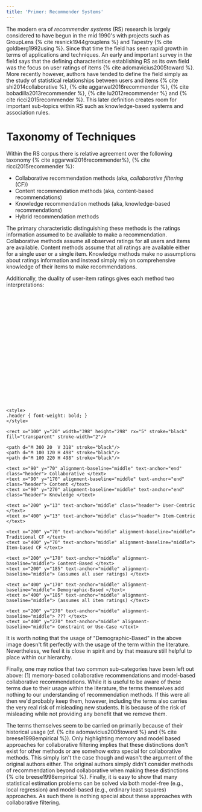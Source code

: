 ```yaml
---
title: 'Primer: Recommender Systems'
---
```


The modern era of *recommender systems* (RS) research is largely considered to have begun in the mid 1990's with projects such as GroupLens {% cite resnick1944grouplens %} and Tapestry {% cite goldberg1992using %}. Since that time the field has seen rapid growth in terms of applications and techniques. An early and important survey in the field says that the defining characteristice establishing RS as its own field was the focus on user ratings of items {% cite adomavicius2005toward %}. More recently however, authors have tended to define the field simply as the study of statistical relationships between users and items {% cite shi2014collaborative %}, {% cite aggarwal2016recommender %}, {% cite bobadilla2013recommender %}, {% cite lu2012recommender %} and {% cite ricci2015recommender %}. This later definition creates room for important sub-topics within RS such as knowledge-based systems and association rules.

# Taxonomy of Techniques

Within the RS corpus there is relative agreement over the following taxonomy {% cite aggarwal2016recommender%}, {% cite ricci2015recommender %}:

 * Collaborative recommendation methods (aka, *collaborative filtering* (CF))
 * Content recommendation methods (aka, content-based recommendations)
 * Knowledge recommendation methods (aka, knowledge-based recommendations)
 * Hybrid recommendation methods

The primary characteristic distinguishing these methods is the ratings information assumed to be available to make a recommendation. Collaborative methods assume all observed ratings for all users and items are available. Content methods assume that all ratings are available either for a single user or a single item. Knowledge methods make no assumptions about ratings information and instead simply rely on comprehensive knowledge of their items to make recommendations.

Additionally, the duality of user-item ratings gives each method two interpretations:

<svg width="90%" height="90%" style="max-width:500px;" viewBox="0 0 500 320">

    <style>
	.header { font-weight: bold; }
    </style>
	
    <rect x="100" y="20" width="398" height="298" rx="5" stroke="black" fill="transparent" stroke-width="2"/>
    
    <path d="M 300 20  V 318" stroke="black"/>
    <path d="M 100 120 H 498" stroke="black"/>
    <path d="M 100 220 H 498" stroke="black"/>
    
    <text x="90" y="70" alignment-baseline="middle" text-anchor="end" class="header"> Collaborative </text>
    <text x="90" y="170" alignment-baseline="middle" text-anchor="end" class="header"> Content </text>
    <text x="90" y="270" alignment-baseline="middle" text-anchor="end" class="header"> Knowledge </text>
    
    <text x="200" y="13" text-anchor="middle" class="header"> User-Centric </text>
    <text x="400" y="13" text-anchor="middle" class="header"> Item-Centric </text>
    
    <text x="200" y="70" text-anchor="middle" alignment-baseline="middle"> Traditional CF </text>
    <text x="400" y="70" text-anchor="middle" alignment-baseline="middle"> Item-based CF </text>

    <text x="200" y="170" text-anchor="middle" alignment-baseline="middle"> Content-Based </text>
    <text x="200" y="185" text-anchor="middle" alignment-baseline="middle"> (assumes all user ratings) </text>
    
    <text x="400" y="170" text-anchor="middle" alignment-baseline="middle"> Demographic-Based </text>
    <text x="400" y="185" text-anchor="middle" alignment-baseline="middle"> (assumes all item ratings) </text>
    
    <text x="200" y="270" text-anchor="middle" alignment-baseline="middle"> ??? </text>
    <text x="400" y="270" text-anchor="middle" alignment-baseline="middle"> Constraint or Use-Case </text>

</svg> 

It is worth noting that the usage of "Demographic-Based" in the above image doesn't fit perfectly with the usage of the term within the literature. Nevertheless, we feel it is close in spirit and by that measure still helpful to place within our hierarchy.

Finally, one may notice that two common sub-categories have been left out above: (1) memory-based collaborative recommendations and model-based collaborative recommendations. While it is useful to be aware of these terms due to their usage within the literature, the terms themselves add nothing to our understanding of recommendation methods. If this were all then we'd probably keep them, however, including the terms also carries the very real risk of misleading new students. It is because of the risk of misleading while not providing any benefit that we remove them.

The terms themselves seem to be carried on primarily because of their historical usage (cf. {% cite adomavicius2005toward %} and {% cite breese1998empirical %}). Only highlighting memory and model based approaches for collaborative filtering implies that these distinctions don't exist for other methods or are somehow extra special for collaborative methods. This simply isn't the case though and wasn't the argument of the original authors either. The original authors simply didn't consider methods of recommendation beyond collaborative when making these distinctions {% cite breese1998empirical %}. Finally, it is easy to show that many statistical estimation problems can be solved via both model-free (e.g., local regression) and model-based (e.g., ordinary least squares) approaches. As such there is nothing special about these approaches with collaborative filtering.
